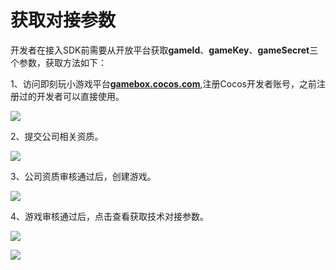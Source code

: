 # 获取对接参数

开发者在接入SDK前需要从开放平台获取**gameId**、**gameKey**、**gameSecret**三个参数，获取方法如下：

1、访问即刻玩小游戏平台[**gamebox.cocos.com**](http://gamebox.cocos.com),注册Cocos开发者账号，之前注册过的开发者可以直接使用。

![](https://github.com/guo-meng/gamebox-global-doc/tree/1d64fde0089a5a5c69bfbb96788c7d7c66ce64ef/.gitbook/assets/1-shou-ye.jpg)

2、提交公司相关资质。

![](https://github.com/guo-meng/gamebox-global-doc/tree/1d64fde0089a5a5c69bfbb96788c7d7c66ce64ef/.gitbook/assets/2-zhu-ce-kai-fa-zhe.jpg)

3、公司资质审核通过后，创建游戏。

![](https://github.com/guo-meng/gamebox-global-doc/tree/1d64fde0089a5a5c69bfbb96788c7d7c66ce64ef/.gitbook/assets/3-chuang-jian-you-xi.jpg)

4、游戏审核通过后，点击查看获取技术对接参数。

![](https://github.com/guo-meng/gamebox-global-doc/tree/1d64fde0089a5a5c69bfbb96788c7d7c66ce64ef/.gitbook/assets/4-dian-ji-cha-kan.jpg)

![](https://github.com/guo-meng/gamebox-global-doc/tree/1d64fde0089a5a5c69bfbb96788c7d7c66ce64ef/.gitbook/assets/5-dui-jie-can-shu-xiang-qing.jpg)


